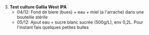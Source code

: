 3. **Test culture Gallia West IPA**
	* 04/12: Fond de biere (bues) + eau + miel (a l'arrache) dans une bouteille stérile
	* 05/12: Ajout eau + sucre blanc sucrée (500g/L), env 0,2L. Pour l'instant fais quelques petites bulles

